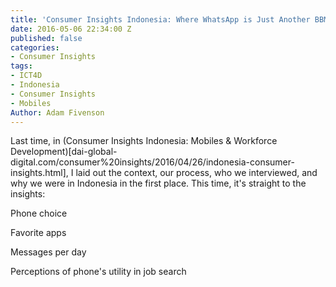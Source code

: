 ```yaml
---
title: 'Consumer Insights Indonesia: Where WhatsApp is Just Another BBM clone'
date: 2016-05-06 22:34:00 Z
published: false
categories:
- Consumer Insights
tags:
- ICT4D
- Indonesia
- Consumer Insights
- Mobiles
Author: Adam Fivenson
---
```


Last time, in (Consumer Insights Indonesia: Mobiles & Workforce Development)[dai-global-digital.com/consumer%20insights/2016/04/26/indonesia-consumer-insights.html], I laid out the context, our process, who we interviewed, and why we were in Indonesia in the first place. This time, it's straight to the insights:

Phone choice
<script id="infogram_0_YoGs14jnIabkggBh" title="Phone Choice" src="//e.infogr.am/js/embed.js?j0X" type="text/javascript"></script>

Favorite apps
<script id="infogram_0_73daef7e-f91b-449f-9c10-44214117e967" title="Favorite apps 2" src="//e.infogr.am/js/embed.js?gOo" type="text/javascript"></script>

Messages per day
<script id="infogram_0_N4e6sWYz1zPSPnOl" title="Messages per day" src="//e.infogr.am/js/embed.js?dAU" type="text/javascript"></script>

Perceptions of phone's utility in job search
<script id="infogram_0_2oRP1aq33YePvkNa" title="Test Likert" src="//e.infogr.am/js/embed.js?txx" type="text/javascript"></script>